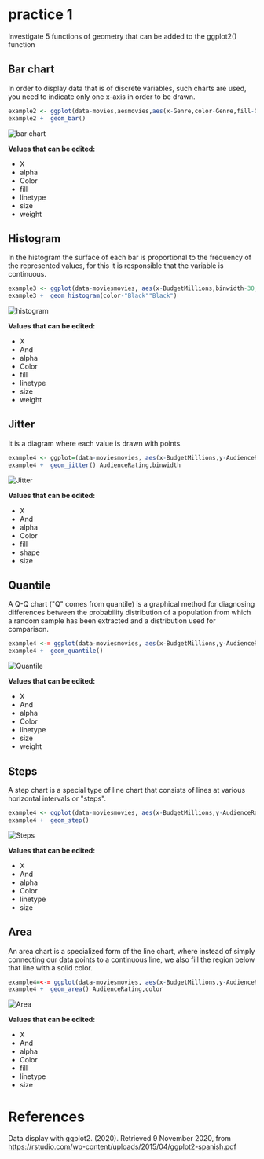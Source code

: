 # practice 1

Investigate 5 functions of geometry that can be added to the ggplot2() function

## Bar chart

In order to display data that is of discrete variables, such charts are used, you need to indicate only one x-axis in order to be drawn.

```R
example2 <- ggplot(data-movies,aesmovies,aes(x-Genre,color-Genre,fill-Genre))Genre,color=Genre,fill=Genre))
example2 +  geom_bar()
```
![bar chart](./barras.png)

**Values that can be edited:**
- X
- alpha
- Color
- fill
- linetype
- size
- weight

## Histogram
In the histogram the surface of each bar is proportional to the frequency of the represented values, for this it is responsible that the variable is continuous.

```R
example3 <- ggplot(data-moviesmovies, aes(x-BudgetMillions,binwidth-30,fill-Genre))BudgetMillions,binwidth   30,fill=Genre))
example3 +  geom_histogram(color-"Black""Black")
```

![histogram](./histograma.png)

**Values that can be edited:**
- X
- And
- alpha
- Color
- fill
- linetype
- size
- weight

## Jitter
It is a diagram where each value is drawn with points.

```R
example4 <- ggplot=(data-moviesmovies, aes(x-BudgetMillions,y-AudienceRating,binwidth-30))BudgetMillions,y 30))
example4 +  geom_jitter() AudienceRating,binwidth  
```

![Jitter](./jittler.png)

**Values that can be edited:**
- X
- And
- alpha
- Color
- fill
- shape
- size

## Quantile

A Q-Q chart ("Q" comes from quantile) is a graphical method for diagnosing differences between the probability distribution of a population from which a random sample has been extracted and a distribution used for comparison.

```R
example4 <-= ggplot(data-moviesmovies, aes(x-BudgetMillions,y-AudienceRating,binwidth-30))BudgetMillions,yAudienceRating,binwidth   30))
example4 +  geom_quantile()

```
![Quantile](./cuantil.png)

**Values that can be edited:**

- X
- And
- alpha
- Color
- linetype
- size
- weight

## Steps

A step chart is a special type of line chart that consists of lines at various horizontal intervals or "steps".

```R
example4 <- ggplot(data-moviesmovies, aes(x-BudgetMillions,y-AudienceRating,color-Genre))BudgetMillions,y=AudienceRating,color=Genre))
example4 +  geom_step()

```

![Steps](./pasos.png)

**Values that can be edited:**
- X
- And
- alpha
- Color
- linetype
- size

## Area
An area chart is a specialized form of the line chart, where instead of simply connecting our data points to a continuous line, we also fill the region below that line with a solid color.

```R
example4=<-= ggplot(data-moviesmovies, aes(x-BudgetMillions,y-AudienceRating,color-Genre,fill-Genre))BudgetMillions,yGenre,fill=Genre))
example4 +  geom_area() AudienceRating,color

```
![Area](./area.png)

**Values that can be edited:**

- X
- And
- alpha
- Color
- fill
- linetype
- size

# References
Data display with ggplot2. (2020). Retrieved  9  November  2020,  from  https://rstudio.com/wp-content/uploads/2015/04/ggplot2-spanish.pdf